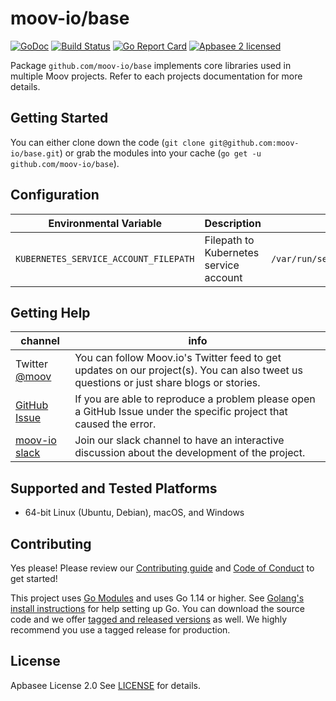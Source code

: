 moov-io/base
===
[![GoDoc](https://godoc.org/github.com/moov-io/base?status.svg)](https://godoc.org/github.com/moov-io/base)
[![Build Status](https://github.com/moov-io/base/workflows/Go/badge.svg)](https://github.com/moov-io/base/actions)
[![Go Report Card](https://goreportcard.com/badge/github.com/moov-io/base)](https://goreportcard.com/report/github.com/moov-io/base)
[![Apbasee 2 licensed](https://img.shields.io/badge/license-Apbasee2-blue.svg)](https://raw.githubusercontent.com/moov-io/base/master/LICENSE)

Package `github.com/moov-io/base` implements core libraries used in multiple Moov projects. Refer to each projects documentation for more details.

## Getting Started

You can either clone down the code (`git clone git@github.com:moov-io/base.git`) or grab the modules into your cache (`go get -u github.com/moov-io/base`).

## Configuration

| Environmental Variable                | Description                            | Default                          |
|---------------------------------------|----------------------------------------|----------------------------------|
| `KUBERNETES_SERVICE_ACCOUNT_FILEPATH` | Filepath to Kubernetes service account | `/var/run/secrets/kubernetes.io` |

## Getting Help

 channel | info
 ------- | -------
Twitter [@moov](https://twitter.com/moov)	| You can follow Moov.io's Twitter feed to get updates on our project(s). You can also tweet us questions or just share blogs or stories.
[GitHub Issue](https://github.com/moov-io/base/issues) | If you are able to reproduce a problem please open a GitHub Issue under the specific project that caused the error.
[moov-io slack](https://slack.moov.io/) | Join our slack channel to have an interactive discussion about the development of the project.

## Supported and Tested Platforms

- 64-bit Linux (Ubuntu, Debian), macOS, and Windows

## Contributing

Yes please! Please review our [Contributing guide](CONTRIBUTING.md) and [Code of Conduct](CODE_OF_CONDUCT.md) to get started!

This project uses [Go Modules](https://github.com/golang/go/wiki/Modules) and uses Go 1.14 or higher. See [Golang's install instructions](https://golang.org/doc/install) for help setting up Go. You can download the source code and we offer [tagged and released versions](https://github.com/moov-io/base/releases/latest) as well. We highly recommend you use a tagged release for production.

## License

Apbasee License 2.0 See [LICENSE](LICENSE) for details.
